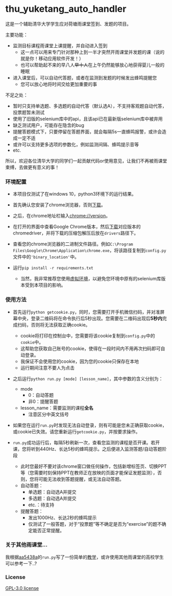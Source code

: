 # thu_yuketang_auto_handler

这是一个辅助清华大学学生应对荷塘雨课堂签到、发题的项目。

主要功能：

- 监测目标课程雨课堂上课提醒，并自动进入签到
  - 这一点可以用来专门针对那种上到一半才突然开雨课堂并发题的课（说的就是你！移动应用软件开发！）
  - 也可以帮助起不来的早八人~~早十人~~在上午仍然能够放心地获得婴儿一般的睡眠
- 进入课堂后，可以自动代答题，或者在监测到发题的时候发出蜂鸣提醒您
  - 您可以放心地将时间交给更加重要的事

不足之处：

- 暂时只支持单选题、多选题的自动代答（默认选A），不支持客观题自动代答，投票题暂未测试
- 使用了旧版的selenium库中的api，且该api已在最新版selenium库中被弃用
- 缺乏测试用户，可能存在隐含的bug
- 提醒答题模式下，只要停留在答题界面，就会每隔5s一直蜂鸣报警，或许会造成一定不适
- 或许可以支持更多选项的参数化，例如监测间隔、蜂鸣提示音等
- etc.

所以，欢迎各位清华大学的同学们一起贡献代码or使用意见，让我们不再被雨课堂束缚，去做更有意义的事！

### 环境配置

- 本项目仅测试了在windows 10，python3环境下的运行结果。
- 首先确认您安装了chrome浏览器，否则[下载](https://www.google.com/chrome/)。

- 之后，在chrome地址栏输入[chrome://version](chrome://version)。

- 在打开的界面中查看Google Chrome版本，然后[下载](https://chromedriver.chromium.org/downloads)对应版本的chromedriver，并将下载的压缩包解压后放在`drivers`路径下。
- 查看您的chrome浏览器的二进制文件路径。例如`C:\Program Files\Google\Chrome\Application\chrome.exe`，将该路径复制到`config.py`文件中的`'binary_location'`中。

- 运行`pip install -r requirements.txt`
  - 当然，我非常推荐您使用[虚拟环境](https://docs.python.org/3/library/venv.html)，以避免您环境中原有的selenium库版本受到本项目的影响。

### 使用方法

- 首先运行`python getcookie.py`，同时，您需要打开手机微信扫码，并对准屏幕中央，登录二维码将在命令执行后5秒出现。您需要在二维码出现后**5秒内**完成扫码，否则将无法获取正确cookie。
  - cookie将打印在控制台中，您需要将该cookie复制到`config.py`中的`cookie`中。
  - 这帮助您获取自己账号的cookie，使得在一段时间内不用再次扫码即可自动登录。
  - 我保证不会使用您的cookie，因为您的cookie只保存在本地
  - 运行期间注意不要人为点击

- 之后运行`python run.py [mode] [lesson_name]`，其中参数的含义分别为：
  - mode
    - 0：自动答题
    - 非0：提醒答题
  - lesson_name：需要监测的课程**全名**
    - 注意区分中英文括号
- 如果您在运行`run.py`时发现无法自动登录，则有可能是您未正确获取cookie，或cookie已失效。请您重新运行`getcookie.py`，并按要求操作。
- `run.py`成功运行后，每隔5秒刷新一次，查看您监测的课程是否开课。若开课，您将听到440Hz、长达5秒的蜂鸣提示。之后便进入监测答题/自动答题阶段
  - 此时您最好不要对该chrome窗口做任何操作，包括新增标签页、切换PPT等（您需要时刻保持PPT在教师正在放映的页面才能保证发题监测），否则，您将可能无法收到答题提醒，或无法自动答题。
  - 自动答题：
    - 单选题：自动选A并提交
    - 多选题：自动选A并提交
    - etc.：待支持
  - 提醒答题：
    - 发出1000Hz、长达2秒的蜂鸣提示
    - 仅测试了一般答题，对于“投票题”等不确定是否为“exercise”的题不确定能否正常提醒。

### 关于其他雨课堂...

我根据[aa5438a](https://github.com/wushusuoshuweishu/thu_yuketang_auto_handler/tree/aa5438a8ec92842b7d3a7879c99fac6f42565e9d)的`run.py`写了一份简单的[教学](./教学/README.md)，或许使用其他雨课堂的高校学生可以参考一下..?

### License

[GPL-3.0 license](./LICENSE)